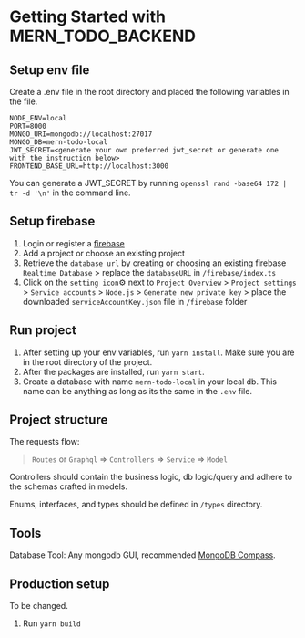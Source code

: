 # Getting Started with MERN_TODO_BACKEND

## Setup env file
Create a .env file in the root directory and placed the following variables in the file.

```
NODE_ENV=local
PORT=8000
MONGO_URI=mongodb://localhost:27017
MONGO_DB=mern-todo-local
JWT_SECRET=<generate your own preferred jwt_secret or generate one with the instruction below>
FRONTEND_BASE_URL=http://localhost:3000
```
You can generate a JWT_SECRET by running `openssl rand -base64 172 | tr -d '\n'` in the command line.

## Setup firebase
1. Login or register a [firebase](https://firebase.google.com/)
2. Add a project or choose an existing project
3. Retrieve the `database url` by creating or choosing an existing firebase `Realtime Database` > replace the `databaseURL` in `/firebase/index.ts`
3. Click on the `setting icon`:gear: next to `Project Overview` > `Project settings` > `Service accounts` > `Node.js` > `Generate new private key` > place the downloaded `serviceAccountKey.json` file in  `/firebase` folder

## Run project
1. After setting up your env variables, run `yarn install`. Make sure you are in the root directory of the project.
2. After the packages are installed, run `yarn start`.
3. Create a database with name `mern-todo-local` in your local db. This name can be anything as long as its the same in the `.env` file.

## Project structure
The requests flow:
> `Routes` or `Graphql` => `Controllers` => `Service` => `Model`

Controllers should contain the business logic, db logic/query and adhere to the schemas crafted in models.

Enums, interfaces, and types should be defined in `/types` directory.

## Tools
Database Tool: Any mongodb GUI, recommended [MongoDB Compass](https://www.nosqlbooster.com/).

## Production setup
To be changed.
1. Run `yarn build`